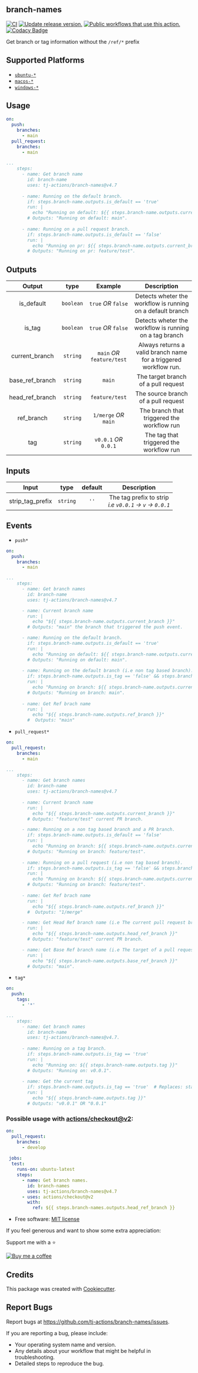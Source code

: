 ## branch-names

[![CI](https://github.com/tj-actions/branch-names/workflows/CI/badge.svg)](https://github.com/tj-actions/branch-names/actions?query=workflow%3ACI) [![Update release version.](https://github.com/tj-actions/branch-names/actions/workflows/sync-release-version.yml/badge.svg)](https://github.com/tj-actions/branch-names/actions/workflows/sync-release-version.yml) [![Public workflows that use this action.](https://img.shields.io/endpoint?url=https%3A%2F%2Fapi-tj-actions1.vercel.app%2Fapi%2Fgithub-actions%2Fused-by%3Faction%3Dtj-actions%2Fbranch-names%26badge%3Dtrue)](https://github.com/search?o=desc\&q=tj-actions+branch-names+language%3AYAML\&s=\&type=Code) [![Codacy Badge](https://app.codacy.com/project/badge/Grade/5862d212695f44cbb0c4c031bf39f56f)](https://www.codacy.com/gh/tj-actions/branch-names/dashboard?utm_source=github.com\&utm_medium=referral\&utm_content=tj-actions/branch-names\&utm_campaign=Badge_Grade)

Get branch or tag information without the `/ref/*` prefix

## Supported Platforms

*   [`ubuntu-*`](https://docs.github.com/en/actions/reference/workflow-syntax-for-github-actions#jobsjob_idruns-on)
*   [`macos-*`](https://docs.github.com/en/actions/reference/workflow-syntax-for-github-actions#jobsjob_idruns-on)
*   [`windows-*`](https://docs.github.com/en/actions/reference/workflow-syntax-for-github-actions#jobsjob_idruns-on)

## Usage

```yaml
on:
  push:
    branches:
      - main
  pull_request:
    branches:
      - main
      
...
    steps:
      - name: Get branch name
        id: branch-name
        uses: tj-actions/branch-names@v4.7
        
      - name: Running on the default branch.
        if: steps.branch-name.outputs.is_default == 'true'
        run: |
          echo "Running on default: ${{ steps.branch-name.outputs.current_branch }}"
        # Outputs: "Running on default: main".
      
      - name: Running on a pull request branch.
        if: steps.branch-name.outputs.is_default == 'false'
        run: |
          echo "Running on pr: ${{ steps.branch-name.outputs.current_branch }}"
        # Outputs: "Running on pr: feature/test".
```

## Outputs

|   Output             |    type      |  Example                    |  Description                                                      |
|:--------------------:|:------------:|:---------------------------:|:-----------------------------------------------------------------:|
|  is_default          |  `boolean`   |  `true` *OR* `false`        |  Detects wheter the workflow is running on a default branch         |
|  is_tag              |  `boolean`   |  `true` *OR* `false`        |  Detects wheter the workflow is running on a tag branch             |
|  current_branch      |  `string`    |  `main` *OR* `feature/test` |  Always returns a valid branch name for a triggered workflow run. |
|  base_ref_branch     |  `string`    |  `main`                     |  The target branch of a pull request                              |
|  head_ref_branch     |  `string`    |  `feature/test`             |  The source branch of a pull request                              |
|  ref_branch          |  `string`    |  `1/merge` *OR* `main`      |  The branch that triggered the workflow run                       |
|  tag                 |  `string`    |  `v0.0.1` *OR* `0.0.1`      |  The tag that triggered the workflow run                          |

## Inputs

| Input             |   type    |  default | Description             |
|:-----------------:|:---------:|:--------:|:-----------------------:|
| strip_tag_prefix  |  `string` |    `''`  | The tag prefix to strip <br> *i.e `v0.0.1` -> `v` -> `0.0.1`*  |

## Events

*   `push*`

```yaml
on:
  push:
    branches:
      - main

...
    steps:
      - name: Get branch names
        id: branch-name
        uses: tj-actions/branch-names@v4.7

      - name: Current branch name
        run: |
          echo "${{ steps.branch-name.outputs.current_branch }}"
        # Outputs: "main" the branch that triggered the push event.

      - name: Running on the default branch.
        if: steps.branch-name.outputs.is_default == 'true'
        run: |
          echo "Running on default: ${{ steps.branch-name.outputs.current_branch }}"
        # Outputs: "Running on default: main".
      
      - name: Running on the default branch (i.e non tag based branch).
        if: steps.branch-name.outputs.is_tag == 'false' && steps.branch-name.outputs.is_default == 'true'
        run: |
          echo "Running on branch: ${{ steps.branch-name.outputs.current_branch }}"
        # Outputs: "Running on branch: main".
      
      - name: Get Ref brach name
        run: |
          echo "${{ steps.branch-name.outputs.ref_branch }}"
        #  Outputs: "main"
```

*   `pull_request*`

```yaml
on:
  pull_request:
    branches:
      - main

...
    steps:
      - name: Get branch names
        id: branch-name
        uses: tj-actions/branch-names@v4.7
      
      - name: Current branch name
        run: |
          echo "${{ steps.branch-name.outputs.current_branch }}"
        # Outputs: "feature/test" current PR branch.

      - name: Running on a non tag based branch and a PR branch.
        if: steps.branch-name.outputs.is_default == 'false'
        run: |
          echo "Running on branch: ${{ steps.branch-name.outputs.current_branch }}"
        # Outputs: "Running on branch: feature/test".
      
      - name: Running on a pull request (i.e non tag based branch).
        if: steps.branch-name.outputs.is_tag == 'false' && steps.branch-name.outputs.is_default == 'false'
        run: |
          echo "Running on branch: ${{ steps.branch-name.outputs.current_branch }}"
        # Outputs: "Running on branch: feature/test".
      
      - name: Get Ref brach name
        run: |
          echo "${{ steps.branch-name.outputs.ref_branch }}"
        #  Outputs: "1/merge"

      - name: Get Head Ref branch name (i.e The current pull request branch)
        run: |
          echo "${{ steps.branch-name.outputs.head_ref_branch }}"
        # Outputs: "feature/test" current PR branch.

      - name: Get Base Ref branch name (i.e The target of a pull request.)
        run: |
          echo "${{ steps.branch-name.outputs.base_ref_branch }}"
        # Outputs: "main".
```

*   `tag*`

```yaml
on:
  push:
    tags:
      - '*'

...
    steps:
      - name: Get branch names
        id: branch-name
        uses: tj-actions/branch-names@v4.7.
     
      - name: Running on a tag branch.
        if: steps.branch-name.outputs.is_tag == 'true'
        run: |
          echo "Running on: ${{ steps.branch-name.outputs.tag }}"
        # Outputs: "Running on: v0.0.1".
        
      - name: Get the current tag
        if: steps.branch-name.outputs.is_tag == 'true'  # Replaces: startsWith(github.ref, 'refs/tags/')
        run: |
          echo "${{ steps.branch-name.outputs.tag }}"
        # Outputs: "v0.0.1" OR "0.0.1"
```

### Possible usage with [actions/checkout@v2](https://github.com/actions/checkout):

```yaml
on:
  pull_request:
    branches:
      - develop
    
 jobs:
  test:
    runs-on: ubuntu-latest
    steps:
      - name: Get branch names.
        id: branch-names
        uses: tj-actions/branch-names@v4.7
      - uses: actions/checkout@v2
        with:
          ref: ${{ steps.branch-names.outputs.head_ref_branch }}
```

*   Free software: [MIT license](LICENSE)

If you feel generous and want to show some extra appreciation:

Support me with a :star:

[![Buy me a coffee][buymeacoffee-shield]][buymeacoffee]

[buymeacoffee]: https://www.buymeacoffee.com/jackton1

[buymeacoffee-shield]: https://www.buymeacoffee.com/assets/img/custom_images/orange_img.png

## Credits

This package was created with [Cookiecutter](https://github.com/cookiecutter/cookiecutter).

## Report Bugs

Report bugs at https://github.com/tj-actions/branch-names/issues.

If you are reporting a bug, please include:

*   Your operating system name and version.
*   Any details about your workflow that might be helpful in troubleshooting.
*   Detailed steps to reproduce the bug.
